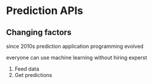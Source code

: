 # Prediction APIs

## Changing factors

since 2010s prediction application programming evolved

everyone can use machine learning without hiring experst

1. Feed data
2. Get predictions

